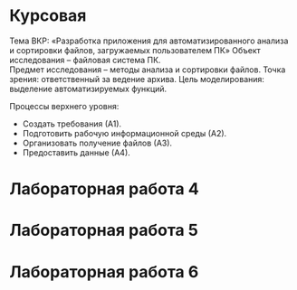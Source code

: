 # Курсовая    
Тема ВКР: «Разработка приложения для автоматизированного анализа и
сортировки файлов, загружаемых пользователем ПК»
Объект исследования – файловая система ПК.    
Предмет исследования – методы анализа и сортировки файлов.
Точка зрения: ответственный за ведение архива.
Цель моделирования: выделение автоматизируемых функций.

Процессы верхнего уровня:   
* Создать требования (А1).
* Подготовить рабочую информационной среды (А2).    
* Организовать получение файлов (А3).   
* Предоставить данные (А4).   

# Лабораторная работа 4
# Лабораторная работа 5
# Лабораторная работа 6
